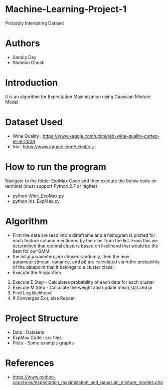 # Machine-Learning-Project-1
Probably Interesting Dataset 

# Authors
- Sandip Dey
- Shambo Ghosh

# Introduction
It is an algorithm for Expectation Maximization using Gaussian Mixture Model

# Dataset Used
- Wine Quality : https://www.kaggle.com/uciml/red-wine-quality-cortez-et-al-2009
- Iris : https://www.kaggle.com/uciml/iris

# How to run the program
Navigate to the folder ExpMax Code and then execute the below code on terminal (must support Python 2.7 or higher)
- python Wine_ExpMax.py
- python Iris_ExpMax.py 

# Algorithm

- First the data are read into a dataframe and a histogram is plotted for each feature column mentioned by the user from the list. From this we determined that optimal clusters based on likelihood that would be the best for our GMM.
- the inital parameters are chosen randomly, then the new parameters(mean, variance, and pi) are calculated via ri(the probability of the datapoint that it belongs to a cluster class)
 - Execute the Alogorithm 
 1. Execute E Step - Calculates probability of each data for each cluster
 2. Execute M Step - Calculate the weight and update mean,stat and pi
 3. Find Log likelihood
 4. If Converges Exit, else Repeat
            
# Project Structure

- Data : Datasets
- ExpMax Code : src files
- Plots - Some example graphs
            
# References
- https://www.python-course.eu/expectation_maximization_and_gaussian_mixture_models.php








